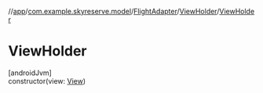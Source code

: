 //[app](../../../../index.md)/[com.example.skyreserve.model](../../index.md)/[FlightAdapter](../index.md)/[ViewHolder](index.md)/[ViewHolder](-view-holder.md)

# ViewHolder

[androidJvm]\
constructor(view: [View](https://developer.android.com/reference/kotlin/android/view/View.html))
